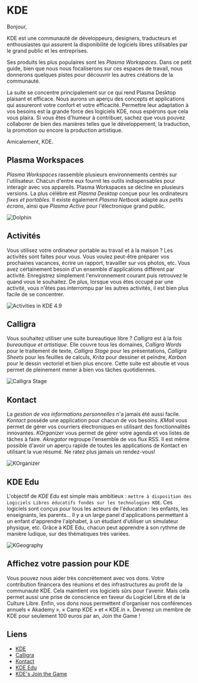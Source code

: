 # KDE

Bonjour,

KDE est une communauté de développeurs, designers, traducteurs et enthousiastes
qui assurent la disponibilité de logiciels libres utilisables par le grand
public et les entreprises.

Ses produits les plus populaires sont les _Plasma Workspaces_. Dans ce petit
guide, bien que nous nous focaliserons sur ces espaces de travail, nous
donnerons quelques pistes pour découvrir les autres créations de la communauté.

La suite se concentre principalement sur ce qui rend Plasma Desktop plaisant
et efficace. Nous aurons un aperçu des concepts et applications qui assureront
votre confort et votre efficacité. Permettre leur adaptation à vos
besoins est la grande force des logiciels KDE, nous espérons que cela vous
plaira. Si vous êtes d'humeur à contribuer, sachez que vous pouvez collaborer
de bien des manières telles que le développement, la traduction, la promotion
ou encore la production artistique.

Amicalement,
KDE.

## Plasma Workspaces

_Plasma Workspaces_ rassemble plusieurs environnements centrés sur
l'utilisateur. Chacun d'entre eux fournit les outils indispensables pour
interagir avec vos appareils. Plasma Workspaces se décline en plusieurs
versions. La plus célèbre est _Plasma Desktop_ conçue pour les ordinateurs
_fixes et portables_. Il existe également _Plasma Netbook_ adapté aux _petits
écrans_, ainsi que _Plasma Active_ pour l'électronique grand public.

![Dolphin](https://raw.github.com/KINFOO/kde-booklet/master/images/workspaces/kde49-dolphin_.png "Explorer des fichiers avec Dolphin")

## Activités

Vous utilisez votre ordinateur portable au travail et à la maison ? Les
activités sont faites pour vous. Vous voulez peut-être préparer vos prochaines
vacances, écrire un rapport, travailler sur vos photos, etc. Vous avez
certainement besoin d'un ensemble d'applications différent par activité.
Enregistrez simplement l'environnement courant puis retrouvez le quand vous le
souhaitez. De plus, lorsque vous êtes occupé par une activité, vous n'êtes pas
interrompu par les autres activités, il est bien plus facile de se concentrer.

![Activities in KDE 4.9](https://raw.github.com/KINFOO/kde-booklet/master/images/workspaces/kde49-link-files-to-activities-cropped.png "Définir une activité")

## Calligra

Vous souhaitez utiliser une suite bureautique libre ?
_Calligra_ est à la fois _bureautique et artistique_. Elle couvre tous les
domaines, _Calligra Words_  pour le traitement de texte, _Calligra Stage_ pour
les présentations, _Calligra Sheets_ pour les feuilles de calculs, _Krita_ pour
dessiner et peindre, _Karbon_ pour le dessin vectoriel et bien plus encore.
Cette suite est aboutie et vous permet de pleinement mener à bien vos tâches
quotidiennes.

![Calligra Stage](https://raw.github.com/KINFOO/kde-booklet/master/images/calligra/stage.png "Une présentation avec Calligra Stage")

## Kontact

La _gestion de vos informations personnelles_ n'a jamais été aussi facile.
_Kontact_ possède une application pour chacun de vos besoins. _KMail_ vous
permet de gérer vos courriers électroniques en utilisant des fonctionnalités
innovantes. _KOrganizer_ vous permet de gérer votre agenda et vos listes de
tâches à faire. _Akregator_ regroupe l'ensemble de vos flux RSS. Il est même
possible d'avoir un aperçu rapide de toutes les applications de Kontact en
utilisant la vue résumé. Ne ratez plus jamais un rendez-vous!

![KOrganizer](https://raw.github.com/KINFOO/kde-booklet/master/images/kontact/korganizer.png "KOrganizer en action")

## KDE Edu

L'objectif de _KDE Edu_ est simple mais ambitieux : `mettre à disposition des
Logiciels Libres éducatifs fondés sur les technologies KDE`. Ces logiciels
sont conçus pour tous les acteurs de l'éducation : les enfants, les
enseignants, les parents... Il y a un large panel d'applications
permettant à un enfant d'apprendre l'alphabet, à un étudiant d'utiliser un
simulateur physique, etc. Grâce à KDE Edu, chacun peut apprendre à son rythme
de manière ludique, sur des thématiques très variées.

![KGeography](https://raw.github.com/KINFOO/kde-booklet/master/images/kdeedu/kgeography.png "Apprenez la géographie")

## Affichez votre passion pour KDE

Vous pouvez nous aider très concrètement avec vos dons. Votre contribution
financera des réunions et des infrastructures au profit de la  communauté KDE.
Cela maintient vos logiciels sûrs pour l'avenir. Mais cela permet aussi une
prise de conscience en faveur du Logiciel Libre et de la Culture Libre. Enfin,
vos dons nous permettent d'organiser nos conférences annuels « Akademy »,
« Camp KDE » et « KDE.in ». Devenez un membre de KDE pour seulement 100 euros
par an, Join the Game !

## Liens

* [KDE](http://www.kde.org)
* [Calligra](http://www.calligra.org)
* [Kontact](http://userbase.kde.org/Kontact)
* [KDE Edu](http://edu.kde.org)
* [KDE's Join the Game](http://jointhegame.kde.org)
